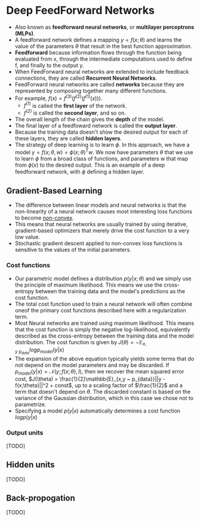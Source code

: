# Deep FeedForward Networks

+ Also known as **feedforward neural networks**, or **multilayer perceptrons (MLPs)**.
+ A feedforward network defines a mapping $y = f(x; \theta)$ and learns the value of the parameters $\theta$ that result in the best function approximation.
+ **Feedforward** because information flows through the function being evaluated from x, through the intermediate computations used to define f, and finally to the output y.
+ When FeedForward neural networks are extended to include feedback connections, they are called **Recurrent Neural Networks**.
+ FeedForward neural networks are called **networks** because they are represented by composing together many different functions.
+ For example, $f(x) = f^{(3)}(f^{(2)}(f^{(1)}(x)))$. 
  + $f^{(1)}$ is called the **first layer** of the network.
  + $f^{(2)}$ is called the **second layer**, and so on.
+ The overall length of the chain gives the **depth** of the model.
+ The final layer of a feedfoward network is called the **output layer**.
+ Because the training data doesn't show the desired output for each of these layers, they are called **hidden layers**.
+ The strategy of deep learning is to learn $\phi$. In this approach, we have a model $y = f(x; \theta, w) = \phi(x; \theta)^Tw$. We now have parameters $\theta$ that we use to learn $\phi$ from a broad class of functions, and parameters w that map from $\phi(x)$ to the desired output. This is an example of a deep feedforward network, with $\phi$ deﬁning a hidden layer.

## Gradient-Based Learning

+ The difference between linear models and neural networks is that the non-linearity of a neural network causes most interesting loss functions to become [non-convex](https://www.solver.com/convex-optimization#Convex%20Functions).
+ This means that neural networks are usually trained by using iterative, gradient-based optimizers that merely drive the cost function to a very low value. 
+ Stochastic gradient descent applied to non-convex loss functions is sensitive to the values of the initial parameters.

### Cost functions

+ Our parametric model defines a distribution $p(y | x;\theta)$ and we simply use the principle of maximum likelihood. This means we use the cross-entropy between the training data and the model's predictions as the cost function.
+ The total cost function used to train a neural network will often combine oneof the primary cost functions described here with a regularization term.
+ Most Neural networks are trained using maximum likelihood. This means that the cost function is simply the negative log-likelihood, equivalently described as the cross-entropy between the training data and the model distribution. The cost function is given by
$J(\theta) = -\mathbb{E}_{x,y ~ p_{data}} log p_{model}(y | x)$
+ The expansion of the above equation typically yields some terms that do not depend on the model parameters and may be discarded. If $p_{model}(y | x) = \mathscr{N}(y;f(x;\theta),I)$, then we recover the mean squared error cost, $J(\theta) = \frac{1}{2}\mathbb{E}_{x,y ~ p_{data}}||y - f(x;\theta)||^2 + const$, up to a scaling factor of $\frac{1}{2}$ and a term that doesn't depend on $\theta$. The discarded constant is based on the variance of the Gaussian distribution, which in this case we chose not to parametrize.
+ Specifying a model $p(y | x)$ automatically determines a cost function $log p(y|x)$

### Output units

[TODO]

## Hidden units

[TODO]

## Back-propogation

[TODO]

